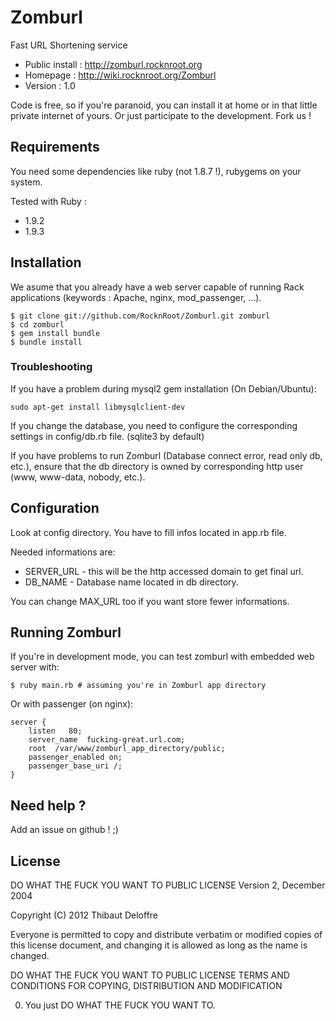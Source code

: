 # Zomburl

Fast URL Shortening service

* Public install : http://zomburl.rocknroot.org
* Homepage : http://wiki.rocknroot.org/Zomburl
* Version : 1.0

Code is free, so if you're paranoid, you can install it at home or in that little private internet
of yours. Or just participate to the development. Fork us !

## Requirements

You need some dependencies like ruby (not 1.8.7 !), rubygems on your system.

Tested with Ruby :

* 1.9.2
* 1.9.3

## Installation

We asume that you already have a web server capable of running Rack applications (keywords
: Apache, nginx, mod_passenger, ...).

    $ git clone git://github.com/RocknRoot/Zomburl.git zomburl
    $ cd zomburl
    $ gem install bundle
    $ bundle install

### Troubleshooting

If you have a problem during mysql2 gem installation (On Debian/Ubuntu):

    sudo apt-get install libmysqlclient-dev

If you change the database, you need to configure the corresponding settings in config/db.rb file. (sqlite3 by default)

If you have problems to run Zomburl (Database connect error, read only db, etc.), ensure that the db directory is owned by corresponding http user (www, www-data, nobody, etc.).

## Configuration

Look at config directory. You have to fill infos located in app.rb file.

Needed informations are:
* SERVER_URL - this will be the http accessed domain to get final url.
* DB_NAME - Database name located in db directory.

You can change MAX_URL too if you want store fewer informations.

## Running Zomburl

If you're in development mode, you can test zomburl with embedded web server with:

    $ ruby main.rb # assuming you're in Zomburl app directory

Or with passenger (on nginx):

    server {
        listen   80;
        server_name  fucking-great.url.com;
        root  /var/www/zomburl_app_directory/public;
        passenger_enabled on;
        passenger_base_uri /;
    }

## Need help ?

Add an issue on github ! ;)

## License

DO WHAT THE FUCK YOU WANT TO PUBLIC LICENSE
       Version 2, December 2004

Copyright (C) 2012 Thibaut Deloffre

Everyone is permitted to copy and distribute verbatim or modified
copies of this license document, and changing it is allowed as long
as the name is changed.

DO WHAT THE FUCK YOU WANT TO PUBLIC LICENSE
TERMS AND CONDITIONS FOR COPYING, DISTRIBUTION AND MODIFICATION

0. You just DO WHAT THE FUCK YOU WANT TO.
